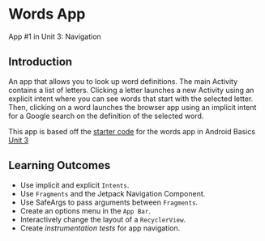 # Words App
App \#1 in Unit 3: Navigation

## Introduction
An app that allows you to look up word definitions. The main Activity contains
a list of letters. Clicking a letter launches a new Activity using an explicit
intent where you can see words that start with the selected letter. Then,
clicking on a word launches the browser app using an implicit intent for a
Google search on the definition of the selected word.

This app is based off the [starter code](https://github.com/google-developer-training/android-basics-kotlin-words-app/tree/starter)
for the words app in Android Basics [Unit 3](https://developer.android.com/courses/android-basics-kotlin/unit-3)

## Learning Outcomes
- Use implicit and explicit `Intents`.
- Use `Fragments` and the Jetpack Navigation Component.
- Use SafeArgs to pass arguments between `Fragments`.
- Create an options menu in the `App Bar`.
- Interactively change the layout of a `RecyclerView`.
- Create *instrumentation tests* for app navigation.

